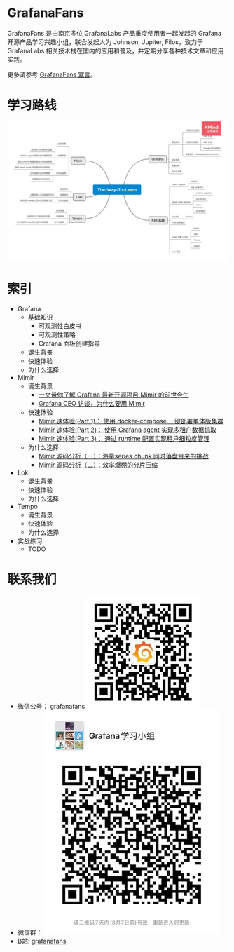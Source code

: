 # GrafanaFans

GrafanaFans 是由南京多位 GrafanaLabs 产品重度使用者一起发起的 Grafana 开源产品学习兴趣小组，联合发起人为 Johnson, Jupiter, Filos，致力于 GrafanaLabs 相关技术栈在国内的应用和普及，并定期分享各种技术文章和应用实践。

更多请参考 [GrafanaFans 宣言](/About.md)。

# 学习路线

![path.png](/images/learn.jpeg)


# 索引

- Grafana
  - 基础知识
    - 可观测性白皮书
    - 可观测性策略
    - Grafana 面板创建指导
  - 诞生背景
  - 快速体验
  - 为什么选择
- Mimir
  - 诞生背景
    - [一文带你了解 Grafana 最新开源项目 Mimir 的前世今生](/mimir/basic/from.md)
    - [Grafana CEO 访谈，为什么要用 Mimir](/mimir/basic/why.md)
  - 快速体验
    - [Mimir 速体验(Part 1)： 使用 docker-compose 一键部署单体版集群](/mimir/play-with-grafana-mimir/step1.md)
    - [Mimir 速体验(Part 2)： 使用 Grafana agent 实现多租户数据抓取](/mimir/play-with-grafana-mimir/step2.md)
    - [Mimir 速体验(Part 3)： 通过 runtime 配置实现租户细粒度管理](/mimir/play-with-grafana-mimir/step3.md)
  - 为什么选择
    - [Mimir 源码分析（一）：海量series chunk 同时落盘带来的挑战](/mimir/why-billion-series/01-chunk-queue.md)
    - [Mimir 源码分析（二）：效率爆棚的分片压缩](/mimir/why-billion-series/02-%E6%95%88%E7%8E%87%E7%88%86%E6%A3%9A%E7%9A%84%E7%BA%B5%E5%90%91%E5%8E%8B%E7%BC%A9.md)
- Loki
  - 诞生背景
  - 快速体验
  - 为什么选择
- Tempo
  - 诞生背景
  - 快速体验
  - 为什么选择
- 实战练习
  - TODO

# 联系我们

- 微信公号： grafanafans
![qrocode_weixin](/images/qrcode_weixin.jpeg)
- 微信群： ![qrcode.jpeg](/images/qrcode.jpeg)
- B站: [grafanafans](https://space.bilibili.com/108263255)
